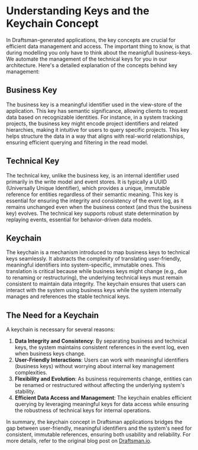 # Understanding Keys and the Keychain Concept

In Draftsman-generated applications, the key concepts are crucial for efficient data management and access. 
The important thing to know, is that during modelling you only have to think about the meanigfull business-keys. 
We automate the management of the technical keys for you in our architecture. Here's a
detailed explanation of the concepts behind key management:

## Business Key

The business key is a meaningful identifier used in the view-store of the application. This key has semantic
significance, allowing clients to request data based on recognizable identities. For instance, in a system tracking
projects, the business key might encode project identifiers and related hierarchies, making it intuitive for users to
query specific projects. This key helps structure the data in a way that aligns with real-world relationships, ensuring
efficient querying and filtering in the read model.

## Technical Key

The technical key, unlike the business key, is an internal identifier used primarily in the write model and event
stores. It is typically a UUID (Universally Unique Identifier), which provides a unique, immutable reference for
entities regardless of their semantic meaning. This key is essential for ensuring the integrity and consistency of the
event log, as it remains unchanged even when the business context (and thus the business key) evolves. The technical key
supports robust state determination by replaying events, essential for behavior-driven data models.

## Keychain

The keychain is a mechanism introduced to map business keys to technical keys seamlessly. It abstracts the complexity of
translating user-friendly, meaningful identifiers into system-specific, immutable ones. This translation is critical
because while business keys might change (e.g., due to renaming or restructuring), the underlying technical keys must
remain consistent to maintain data integrity. The keychain ensures that users can interact with the system using
business keys while the system internally manages and references the stable technical keys.

## The Need for a Keychain

A keychain is necessary for several reasons:

1. **Data Integrity and Consistency**: By separating business and technical keys, the system maintains consistent
   references in the event log, even when business keys change.
2. **User-Friendly Interactions**: Users can work with meaningful identifiers (business keys) without worrying about
   internal key management complexities.
3. **Flexibility and Evolution**: As business requirements change, entities can be renamed or restructured without
   affecting the underlying system's stability.
4. **Efficient Data Access and Management**: The keychain enables efficient querying by leveraging meaningful keys for
   data access while ensuring the robustness of technical keys for internal operations.

In summary, the keychain concept in Draftsman applications bridges the gap between user-friendly, meaningful identifiers
and the system's need for consistent, immutable references, ensuring both usability and reliability. For more details,
refer to the original blog post on [Draftsman.io](https://papers.draftsman.io/why-we-need-a-keychain/).